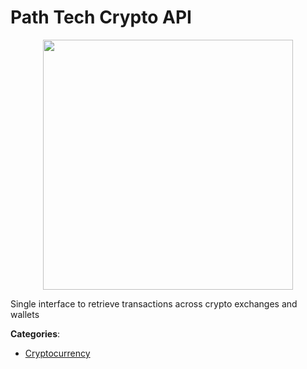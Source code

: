 # Path Tech Crypto API
<p align="center">
    <img width="400" src="https://raw.githubusercontent.com/apis-list/apis-list/apis/path-tech-crypto-api/logo_256x256.png" />
</p>

Single interface to retrieve transactions across crypto exchanges and wallets



**Categories**:

- [Cryptocurrency](https://github.com/apis-list/apis-list#cryptocurrency)



